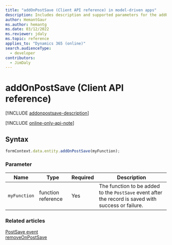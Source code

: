 ```yaml
---
title: "addOnPostSave (Client API reference) in model-driven apps"
description: Includes description and supported parameters for the addOnPostSave method.
author: HemantGaur
ms.author: hemantg
ms.date: 03/12/2022
ms.reviewer: jdaly
ms.topic: reference
applies_to: "Dynamics 365 (online)"
search.audienceType: 
  - developer
contributors:
  - JimDaly
---
```

# addOnPostSave (Client API reference)

[!INCLUDE [addonpostsave-description](includes/addonpostsave-description.md)]

[!INCLUDE [online-only-api-note](../../includes/online-only-api-note.md)]

## Syntax

```javascript
formContext.data.entity.addOnPostSave(myFunction);
```

### Parameter

|Name|Type|Required|Description|
|------|-----|------|----------|
|`myFunction`|function reference|Yes|The function to be added to the `PostSave` event after the record is saved with success or failure.|

### Related articles

[PostSave event](../events/postsave.md)   
[removeOnPostSave](removeOnPostSave.md) 

